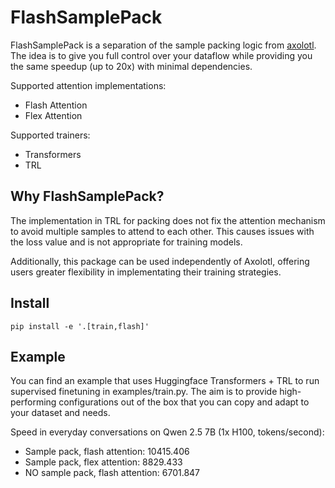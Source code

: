 # FlashSamplePack

FlashSamplePack is a separation of the sample packing logic from [axolotl](https://github.com/axolotl-ai-cloud/axolotl). The idea is to give you full control over your dataflow while providing you the same speedup (up to 20x) with minimal dependencies.

Supported attention implementations:
- Flash Attention
- Flex Attention

Supported trainers:
- Transformers
- TRL

## Why FlashSamplePack?

The implementation in TRL for packing does not fix the attention mechanism to avoid multiple samples to attend to each other. This causes issues with the loss value and is not appropriate for training models.

Additionally, this package can be used independently of Axolotl, offering users greater flexibility in implementating their training strategies.

## Install

```
pip install -e '.[train,flash]'
```

## Example

You can find an example that uses Huggingface Transformers + TRL to run supervised finetuning in examples/train.py. The aim is to provide high-performing configurations out of the box that you can copy and adapt to your dataset and needs.

Speed in everyday conversations on Qwen 2.5 7B (1x H100, tokens/second):
- Sample pack, flash attention: 10415.406
- Sample pack, flex attention: 8829.433
- NO sample pack, flash attention: 6701.847

